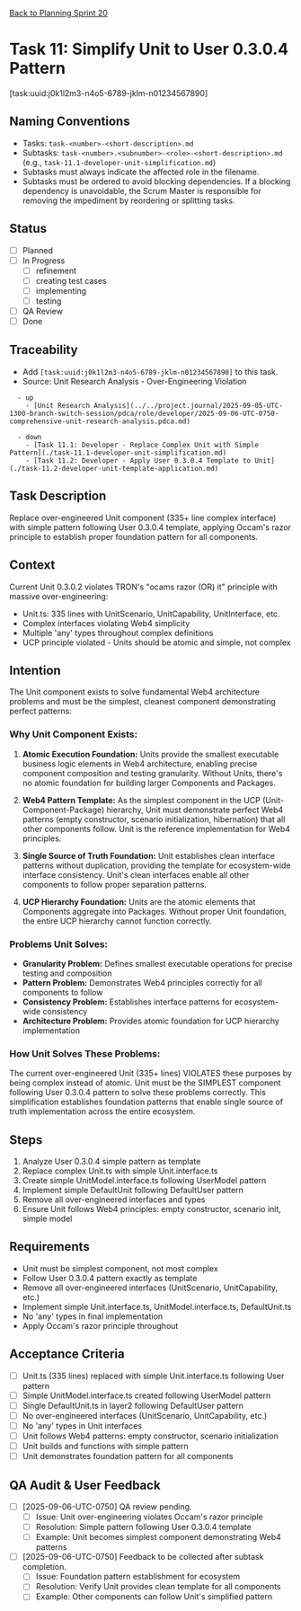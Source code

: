 [Back to Planning Sprint 20](./planning-2025-09-06-UTC-0730.md)

# Task 11: Simplify Unit to User 0.3.0.4 Pattern
[task:uuid:j0k1l2m3-n4o5-6789-jklm-n01234567890]

## Naming Conventions
- Tasks: `task-<number>-<short-description>.md`
- Subtasks: `task-<number>.<subnumber>-<role>-<short-description>.md` (e.g., `task-11.1-developer-unit-simplification.md`)
- Subtasks must always indicate the affected role in the filename.
- Subtasks must be ordered to avoid blocking dependencies. If a blocking dependency is unavoidable, the Scrum Master is responsible for removing the impediment by reordering or splitting tasks.

## Status
- [ ] Planned
- [ ] In Progress
  - [ ] refinement
  - [ ] creating test cases
  - [ ] implementing
  - [ ] testing
- [ ] QA Review
- [ ] Done

## Traceability
- Add `[task:uuid:j0k1l2m3-n4o5-6789-jklm-n01234567890]` to this task.
- Source: Unit Research Analysis - Over-Engineering Violation
```
  - up
    - [Unit Research Analysis](../../project.journal/2025-09-05-UTC-1300-branch-switch-session/pdca/role/developer/2025-09-06-UTC-0750-comprehensive-unit-research-analysis.pdca.md)
```
```
  - down
    - [Task 11.1: Developer - Replace Complex Unit with Simple Pattern](./task-11.1-developer-unit-simplification.md)
    - [Task 11.2: Developer - Apply User 0.3.0.4 Template to Unit](./task-11.2-developer-unit-template-application.md)
```

## Task Description
Replace over-engineered Unit component (335+ line complex interface) with simple pattern following User 0.3.0.4 template, applying Occam's razor principle to establish proper foundation pattern for all components.

## Context
Current Unit 0.3.0.2 violates TRON's "ocams razor (OR) it" principle with massive over-engineering:
- Unit.ts: 335 lines with UnitScenario, UnitCapability, UnitInterface, etc.
- Complex interfaces violating Web4 simplicity
- Multiple 'any' types throughout complex definitions
- UCP principle violated - Units should be atomic and simple, not complex

## Intention
The Unit component exists to solve fundamental Web4 architecture problems and must be the simplest, cleanest component demonstrating perfect patterns:

### **Why Unit Component Exists:**
1. **Atomic Execution Foundation:** Units provide the smallest executable business logic elements in Web4 architecture, enabling precise component composition and testing granularity. Without Units, there's no atomic foundation for building larger Components and Packages.

2. **Web4 Pattern Template:** As the simplest component in the UCP (Unit-Component-Package) hierarchy, Unit must demonstrate perfect Web4 patterns (empty constructor, scenario initialization, hibernation) that all other components follow. Unit is the reference implementation for Web4 principles.

3. **Single Source of Truth Foundation:** Unit establishes clean interface patterns without duplication, providing the template for ecosystem-wide interface consistency. Unit's clean interfaces enable all other components to follow proper separation patterns.

4. **UCP Hierarchy Foundation:** Units are the atomic elements that Components aggregate into Packages. Without proper Unit foundation, the entire UCP hierarchy cannot function correctly.

### **Problems Unit Solves:**
- **Granularity Problem:** Defines smallest executable operations for precise testing and composition
- **Pattern Problem:** Demonstrates Web4 principles correctly for all components to follow
- **Consistency Problem:** Establishes interface patterns for ecosystem-wide consistency
- **Architecture Problem:** Provides atomic foundation for UCP hierarchy implementation

### **How Unit Solves These Problems:**
The current over-engineered Unit (335+ lines) VIOLATES these purposes by being complex instead of atomic. Unit must be the SIMPLEST component following User 0.3.0.4 pattern to solve these problems correctly. This simplification establishes foundation patterns that enable single source of truth implementation across the entire ecosystem.

## Steps
1. Analyze User 0.3.0.4 simple pattern as template
2. Replace complex Unit.ts with simple Unit.interface.ts
3. Create simple UnitModel.interface.ts following UserModel pattern
4. Implement simple DefaultUnit following DefaultUser pattern
5. Remove all over-engineered interfaces and types
6. Ensure Unit follows Web4 principles: empty constructor, scenario init, simple model

## Requirements
- Unit must be simplest component, not most complex
- Follow User 0.3.0.4 pattern exactly as template
- Remove all over-engineered interfaces (UnitScenario, UnitCapability, etc.)
- Implement simple Unit.interface.ts, UnitModel.interface.ts, DefaultUnit.ts
- No 'any' types in final implementation
- Apply Occam's razor principle throughout

## Acceptance Criteria
- [ ] Unit.ts (335 lines) replaced with simple Unit.interface.ts following User pattern
- [ ] Simple UnitModel.interface.ts created following UserModel pattern
- [ ] Single DefaultUnit.ts in layer2 following DefaultUser pattern
- [ ] No over-engineered interfaces (UnitScenario, UnitCapability, etc.)
- [ ] No 'any' types in Unit interfaces
- [ ] Unit follows Web4 patterns: empty constructor, scenario initialization
- [ ] Unit builds and functions with simple pattern
- [ ] Unit demonstrates foundation pattern for all components

## QA Audit & User Feedback
- [ ] [2025-09-06-UTC-0750] QA review pending.
  - [ ] Issue: Unit over-engineering violates Occam's razor principle
  - [ ] Resolution: Simple pattern following User 0.3.0.4 template
  - [ ] Example: Unit becomes simplest component demonstrating Web4 patterns
- [ ] [2025-09-06-UTC-0750] Feedback to be collected after subtask completion.
  - [ ] Issue: Foundation pattern establishment for ecosystem
  - [ ] Resolution: Verify Unit provides clean template for all components
  - [ ] Example: Other components can follow Unit's simplified pattern